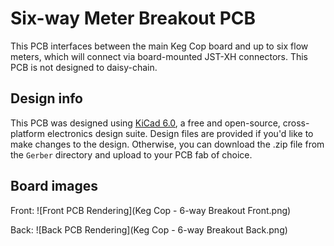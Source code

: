 # Six-way Meter Breakout PCB

This PCB interfaces between the main Keg Cop board and up to six flow meters, which will connect via board-mounted JST-XH connectors.  This PCB is not designed to daisy-chain.

## Design info
This PCB was designed using [KiCad 6.0](https://www.kicad.org/), a free and open-source, cross-platform electronics design suite.  Design files are provided if you'd like to make changes to the design.  Otherwise, you can download the .zip file from the `Gerber` directory and upload to your PCB fab of choice.

## Board images
Front:
![Front PCB Rendering](Keg Cop - 6-way Breakout Front.png)

Back:
![Back PCB Rendering](Keg Cop - 6-way Breakout Back.png)
